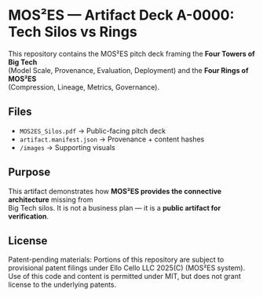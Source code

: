 # MOS²ES — Artifact Deck A-0000: Tech Silos vs Rings

This repository contains the MOS²ES pitch deck framing the **Four Towers of Big Tech**  
(Model Scale, Provenance, Evaluation, Deployment) and the **Four Rings of MOS²ES**  
(Compression, Lineage, Metrics, Governance).

## Files
- `MOS2ES_Silos.pdf` → Public-facing pitch deck
- `artifact.manifest.json` → Provenance + content hashes
- `/images` → Supporting visuals

## Purpose
This artifact demonstrates how **MOS²ES provides the connective architecture** missing from  
Big Tech silos. It is not a business plan — it is a **public artifact for verification**.

## License
Patent-pending materials: Portions of this repository are subject to provisional patent filings under Ello Cello LLC 2025(C) (MOS²ES system). Use of this code and content is permitted under MIT, but does not grant license to the underlying patents.

